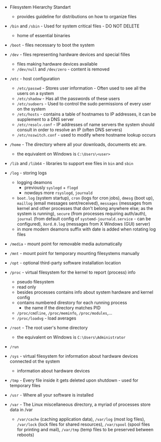 - Filesystem Hierarchy Standart
	- provides guideline for distributions on how to organize files

- `/bin` and `/sbin` - Used for system critical files - DO NOT DELETE
	- home of essential binaries

- `/boot` - files necessary to boot the system

- `/dev` - files representing hardware devices and special filles
	- files making hardware devices available 
	- `/dev/null` and `/dev/zero` - content is removed

- `/etc`  - host configuration
	- `/etc/passwd` - Stores user information - Often used to see all the users on a system
	- `/etc/shadow` - Has all the passwords of these users	
	- `/etc/sudoers` - Used to control the sudo permissions of every user on the system   
	- `/etc/hosts` - contains a table of hostnames to IP addresses, it can be supplement to a DNS server
	- `/etc/resolv.conf` - IP addresses of name servers the system should consult in order to resolve an IP (often DNS servers)
	- `/etc/nsswitch.conf` - used to modify where hostname lookup occurs

- `/home` - The directory where all your downloads, documents etc are. 
	- the equivalent on Windows is `C:\Users\<user>`

- `/lib` and `/lib64` - libraries to support exe files in `bin` and `sbin`

- `/log` - storing logs
	- logging deamons
		- previously `syslogd` + `flogd`
		- nowdays more `rsyslogd`, `journald`
	- `boot.log` (system startup), `cron` (logs for cron jobs), `dmesg` (boot up), `maillog` (email messages sent/received), `messages` (messages from kernel and other processes that don't belong anywhere else; as the system is running), `secure` (from processes requiring auth/auth), `journal` (from default config of `systemd-journald.service` - can be configured), `Xord.0.log` (messages from X Windows (GUI) server)
	- in more modern deamons suffix with date is added when rotating log files

- `/media` - mount point for removable media automatically

- `/mnt` - mount point for temporary mounting filesystems manually

- `/opt` - optional third-party software installation location

- `/proc` - virtual filesystem for the kernel to report (process) info
	- pseudo filesystem
	- read only
	- besides processes contains info about system hardware and kernel config
	- contains numbered direstory for each running process
		- the name if the directory matches PID
	- `/proc/cmdline`, `/proc/meminfo`, `/proc/modules`,...
	- `/proc/loadvg` - load averages 

- `/root` - The root user's home directory 
	- the equivalent on Windows is `C:\Users\Administrator`

- `/run`

- `/sys` - virtual filesystem for information about hardware devices connected ot the system
	- information about hardware devices

- `/tmp` - Every file inside it gets deleted upon shutdown - used for temporary files

- `/usr` - Where all your software is installed 

- `/var` - The Linux miscellaneous directory, a myriad of processes store data in /var
	- `/var/cache` (caching application data), `/var/log` (most log files), `/var/lock` (lock files for shared resources), `/var/spool` (spool files for printing and mail), `/var/tmp` (temp files to be preserved between reboots)
